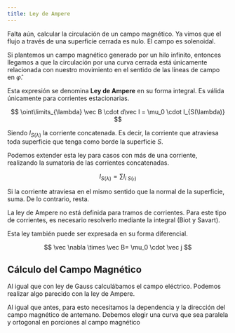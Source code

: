 ```yaml
---
title: Ley de Ampere
---
```


Falta aún, calcular la circulación de un campo magnético. Ya vimos que el flujo a través de una superficie cerrada es nulo. El campo es solenoidal.

Si plantemos un campo magnético generado por un hilo infinito, entonces llegamos a que la circulación por una curva cerrada está únicamente relacionada con nuestro movimiento en el sentido de las líneas de campo en $\hat \varphi$.

Esta expresión se denomina **Ley de Ampere** en su forma integral. Es válida únicamente para corrientes estacionarias.

$$
 \oint\limits_{\lambda} \vec B \cdot d\vec l = \mu_0 \cdot I_{S(\lambda)}
$$

Siendo $I_{S(\lambda)}$ la corriente concatenada. Es decir, la corriente que atraviesa toda superficie que tenga como borde la superficie $S$.

Podemos extender esta ley para casos con más de una corriente, realizando la sumatoria de las corrientes concatenadas.

$$
I_{S(\lambda)} =\sum I_{i\ S(\mathfrak{c})}
$$

Si la corriente atraviesa en el mismo sentido que la normal de la superficie, suma. De lo contrario, resta.

La ley de Ampere no está definida para tramos de corrientes. Para este tipo de corrientes, es necesario resolverlo mediante la integral (Biot y Savart).

Esta ley también puede ser expresada en su forma diferencial.

$$
\vec \nabla \times \vec B= \mu_0 \cdot \vec j
$$

## Cálculo del Campo Magnético

Al igual que con ley de Gauss calculábamos el campo eléctrico. Podemos realizar algo parecido con la ley de Ampere.

Al igual que antes, para esto necesitamos la dependencia y la dirección del campo magnético de antemano. Debemos elegir una curva que sea paralela y ortogonal en porciones al campo magnético
